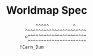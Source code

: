 # Worldmap Spec

                              
```mdmap
           ^^^^^         ^
       ^^^^^^^^^^^^^^^^^^^^^^^
       o^^^^^^^^^^^^^^^^^^^^^^
        ^^^^^^^^^^^^^^^^^^^^^^
     !Carn_Dum                
```



